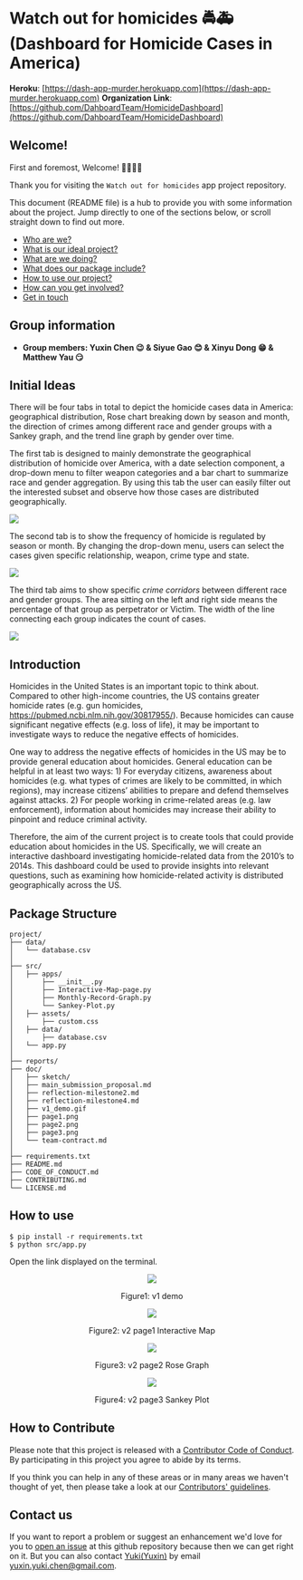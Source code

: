 # Watch out for homicides :oncoming_police_car::ambulance:(Dashboard for Homicide Cases in America) 

**Heroku**: [https://dash-app-murder.herokuapp.com](https://dash-app-murder.herokuapp.com)
**Organization Link**: [https://github.com/DahboardTeam/HomicideDashboard](https://github.com/DahboardTeam/HomicideDashboard)

## Welcome!

First and foremost, Welcome! :tada::balloon::balloon::balloon:         
             
Thank you for visiting the `Watch out for homicides` app project repository.          

This document (README file) is a hub to provide you with some information about the project. Jump directly to one of the sections below, or scroll straight down to find out more.

* [Who are we?](#Group-information)
* [What is our ideal project?](#Initial-Ideas)
* [What are we doing?](#Introduction)
* [What does our package include?](#Package-Structure)
* [How to use our project?](#How-to-use)
* [How can you get involved?](#How-to-Contribute)
* [Get in touch](#Contact-us)

## Group information
- **Group members: Yuxin Chen :wink: & Siyue Gao :blush: & Xinyu Dong :grin: & Matthew Yau :smirk:** 

## Initial Ideas

There will be four tabs in total to depict the homicide cases data in America: geographical distribution,  Rose chart breaking down by season and month, the direction of crimes among different race and gender groups with a Sankey graph, and the trend line graph by gender over time.  

The first tab is designed to mainly demonstrate the geographical distribution of homicide over America, with a date selection component, a drop-down menu to filter weapon categories and a bar chart to summarize race and gender aggregation. By using this tab the user can easily filter out the interested subset and observe how those cases are distributed geographically.

![](https://github.com/KingOfOrikid/DATA551_proj/blob/Xinyu/sketch/Tab1.png)

The second tab is to show the frequency of homicide is regulated by season or month. By changing the drop-down menu, users can select the cases given specific relationship, weapon, crime type and state.

![](https://github.com/KingOfOrikid/DATA551_proj/blob/Xinyu/sketch/Tab2.png)

The third tab aims to show specific *crime corridors* between different race and gender groups. The area sitting on the left and right side means the percentage of that group as perpetrator or Victim. The width of the line connecting each group indicates the count of cases. 

![](https://github.com/KingOfOrikid/DATA551_proj/blob/Xinyu/sketch/Tab3.png)

## Introduction
Homicides in the United States is an important topic to think about. Compared to other high-income countries, the US contains greater homicide rates (e.g. gun homicides, https://pubmed.ncbi.nlm.nih.gov/30817955/). Because homicides can cause significant negative effects (e.g. loss of life), it may be important to investigate ways to reduce the negative effects of homicides.                   
                               
One way to address the negative effects of homicides in the US may be to provide general education about homicides. General education can be helpful in at least two ways: 1) For everyday citizens, awareness about homicides (e.g. what types of crimes are likely to be committed, in which regions), may increase citizens’ abilities to prepare and defend themselves against attacks. 2) For people working in crime-related areas (e.g. law enforcement), information about homicides may increase their ability to pinpoint and reduce criminal activity.                                     
                  
Therefore, the aim of the current project is to create tools that could provide education about homicides in the US. Specifically, we will create an interactive dashboard investigating homicide-related data from the 2010’s to 2014s. This dashboard could be used to provide insights into relevant questions, such as examining how homicide-related activity is distributed geographically across the US.                

## Package Structure

```
project/
├── data/  
│   └── database.csv
│
├── src/             
│   ├── apps/
│       ├── __init__.py
│       ├── Interactive-Map-page.py
│       ├── Monthly-Record-Graph.py
│       └── Sankey-Plot.py
│   ├── assets/
│       ├── custom.css
│   ├── data/
│       ├── database.csv
│   └── app.py
│
├── reports/
├── doc/
│   ├── sketch/
│   ├── main_submission_proposal.md
│   ├── reflection-milestone2.md
│   ├── reflection-milestone4.md
│   ├── v1_demo.gif
│   ├── page1.png
│   ├── page2.png
│   ├── page3.png
│   └── team-contract.md
│
├── requirements.txt
├── README.md
├── CODE_OF_CONDUCT.md
├── CONTRIBUTING.md
└── LICENSE.md
```

## How to use

```
$ pip install -r requirements.txt
$ python src/app.py
```

Open the link displayed on the terminal.                     
                      
<div align=center><img src="doc/v1_demo.gif"></div>            
<p align="center">
Figure1: v1 demo
</p>       

<div align=center><img src="doc/page1.png"></div>            
<p align="center">
Figure2: v2 page1 Interactive Map
</p> 

<div align=center><img src="doc/page2.png"></div>            
<p align="center">
Figure3: v2 page2 Rose Graph
</p> 

<div align=center><img src="doc/page3.png"></div>            
<p align="center">
Figure4: v2 page3 Sankey Plot
</p> 

## How to Contribute
Please note that this project is released with a [Contributor Code of Conduct](https://github.com/KingOfOrikid/DATA551_proj/blob/main/CODE_OF_CONDUCT.md).
By participating in this project you agree to abide by its terms.              
         
If you think you can help in any of these areas or in many areas we haven't thought of yet, then please take a look at our [Contributors' guidelines](https://github.com/KingOfOrikid/DATA551_proj/blob/main/CONTRIBUTING.md).          
           
## Contact us
If you want to report a problem or suggest an enhancement we'd love for you to [open an issue](../../issues) at this github repository because then we can get right on it. But you can also contact [Yuki(Yuxin)](https://github.com/KingOfOrikid) by email yuxin.yuki.chen@gmail.com.
